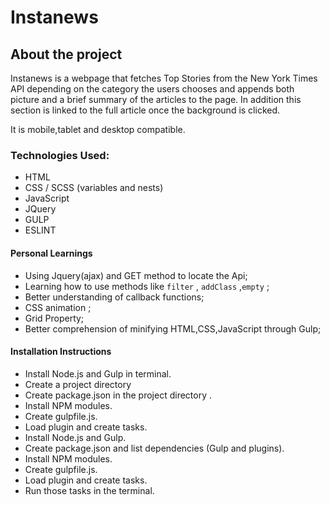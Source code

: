 # Instanews

## About the project

Instanews is a webpage that fetches Top Stories from the New York Times API depending on the category the users chooses and appends both picture and a brief summary of the articles to the page. In addition this section is linked to the full article once the background is clicked.

It is mobile,tablet and desktop compatible.

### Technologies Used:

- HTML
- CSS / SCSS (variables and nests)
- JavaScript
- JQuery
- GULP
- ESLINT

#### Personal Learnings

- Using Jquery(ajax) and GET method to locate the Api;
- Learning how to use methods like `filter` , `addClass` ,`empty` ;
- Better understanding of callback functions;
- CSS animation ;
- Grid Property;
- Better comprehension of minifying HTML,CSS,JavaScript through Gulp;

#### Installation Instructions

- Install Node.js and Gulp in terminal.
- Create a project directory
- Create package.json in the project directory .
- Install NPM modules.
- Create gulpfile.js.
- Load plugin and create tasks.
- Install Node.js and Gulp.
- Create package.json and list dependencies (Gulp and plugins).
- Install NPM modules.
- Create gulpfile.js.
- Load plugin and create tasks.
- Run those tasks in the terminal.
